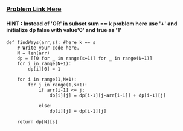 ### [Problem Link Here](https://www.codingninjas.com/codestudio/problems/number-of-subsets_3952532?source=youtube&campaign=striver_dp_videos&utm_source=youtube&utm_medium=affiliate&utm_campaign=striver_dp_videos&leftPanelTab=0)

#### HINT : Instead of 'OR' in subset sum == k problem here use '+' and initialize dp false with value'0' and true as '1'
```
def findWays(arr,s): #here k == s 
    # Write your code here.
    N = len(arr)
    dp = [[0 for _ in range(s+1)] for _ in range(N+1)]
    for i in range(N+1):
        dp[i][0] = 1

    for i in range(1,N+1):
        for j in range(1,s+1):
            if arr[i-1] <= j:
                dp[i][j] = dp[i-1][j-arr[i-1]] + dp[i-1][j]

            else:
                dp[i][j] = dp[i-1][j]

    return dp[N][s]
```    
